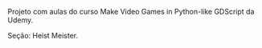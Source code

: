 Projeto com aulas do curso Make Video Games in Python-like GDScript da Udemy. 

Seção: Heist Meister.
